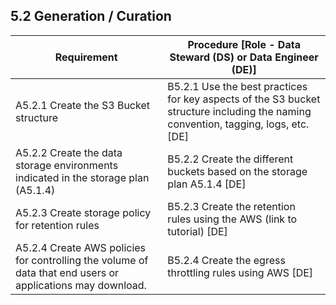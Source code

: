 ## **5.2 Generation / Curation**

<table>
    <thead>
        <tr class="header">
            <th><strong>Requirement</strong></th>
            <th><strong>Procedure</strong> [Role - Data Steward (DS) or Data Engineer (DE)]</th>
        </tr>
    </thead>
    <tbody>
        <tr class="odd">
            <td>A5.2.1 Create the S3 Bucket structure</td>
            <td>B5.2.1 Use the best practices for key aspects of the S3 bucket structure including the naming
                convention, tagging, logs, etc. [DE]</td>
        </tr>
        <tr class="even">
            <td>A5.2.2 Create the data storage environments indicated in the storage plan (A5.1.4)</td>
            <td>B5.2.2 Create the different buckets based on the storage plan A5.1.4 [DE]</td>
        </tr>
        </tr>
        <tr class="odd">
            <td>A5.2.3 Create storage policy for retention rules</td>
            <td>B5.2.3 Create the retention rules using the AWS (link to tutorial) [DE]</td>
        </tr>
        </tr>
        <tr class="even">
            <td>A5.2.4 Create AWS policies for controlling the volume of data that end users or applications may
                download.</td>
            <td>B5.2.4 Create the egress throttling rules using AWS [DE]</td>
        </tr>
    </tbody>
</table>

